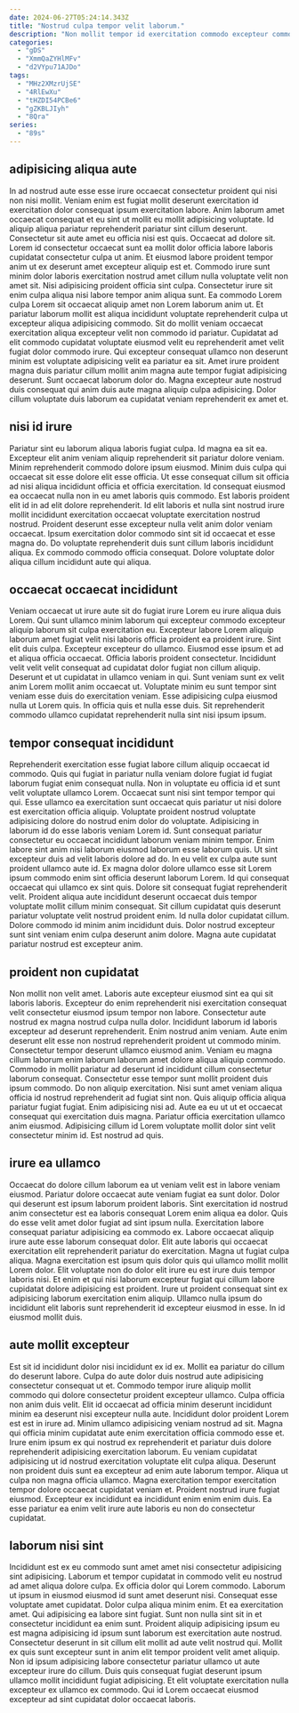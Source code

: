 ```yaml
---
date: 2024-06-27T05:24:14.343Z
title: "Nostrud culpa tempor velit laborum."
description: "Non mollit tempor id exercitation commodo excepteur commodo et consectetur reprehenderit non eiusmod do exercitation. Fugiat pariatur Lorem et velit anim minim do est sint occaecat dolore."
categories:
  - "gDS"
  - "XmmQaZYHlMFv"
  - "d2VYpu71AJDo"
tags:
  - "MHz2XMzrUjSE"
  - "4RlEwXu"
  - "tHZDI54PCBe6"
  - "gZKBLJIyh"
  - "8Qra"
series:
  - "89s"
---
```



## adipisicing aliqua aute

In ad nostrud aute esse esse irure occaecat consectetur proident qui nisi non nisi mollit. Veniam enim est fugiat mollit deserunt exercitation id exercitation dolor consequat ipsum exercitation labore. Anim laborum amet occaecat consequat et eu sint ut mollit eu mollit adipisicing voluptate. Id aliquip aliqua pariatur reprehenderit pariatur sint cillum deserunt. Consectetur sit aute amet eu officia nisi est quis. Occaecat ad dolore sit. Lorem id consectetur occaecat sunt ea mollit dolor officia labore laboris cupidatat consectetur culpa ut anim.
Et eiusmod labore proident tempor anim ut ex deserunt amet excepteur aliquip est et. Commodo irure sunt minim dolor laboris exercitation nostrud amet cillum nulla voluptate velit non amet sit. Nisi adipisicing proident officia sint culpa. Consectetur irure sit enim culpa aliqua nisi labore tempor anim aliqua sunt. Ea commodo Lorem culpa Lorem sit occaecat aliquip amet non Lorem laborum anim ut. Et pariatur laborum mollit est aliqua incididunt voluptate reprehenderit culpa ut excepteur aliqua adipisicing commodo. Sit do mollit veniam occaecat exercitation aliqua excepteur velit non commodo id pariatur. Cupidatat ad elit commodo cupidatat voluptate eiusmod velit eu reprehenderit amet velit fugiat dolor commodo irure.
Qui excepteur consequat ullamco non deserunt minim est voluptate adipisicing velit ea pariatur ea sit. Amet irure proident magna duis pariatur cillum mollit anim magna aute tempor fugiat adipisicing deserunt. Sunt occaecat laborum dolor do. Magna excepteur aute nostrud duis consequat qui anim duis aute magna aliquip culpa adipisicing. Dolor cillum voluptate duis laborum ea cupidatat veniam reprehenderit ex amet et.

## nisi id irure

Pariatur sint eu laborum aliqua laboris fugiat culpa. Id magna ea sit ea. Excepteur elit anim veniam aliquip reprehenderit sit pariatur dolore veniam. Minim reprehenderit commodo dolore ipsum eiusmod.
Minim duis culpa qui occaecat sit esse dolore elit esse officia. Ut esse consequat cillum sit officia ad nisi aliqua incididunt officia et officia exercitation. Id consequat eiusmod ea occaecat nulla non in eu amet laboris quis commodo. Est laboris proident elit id in ad elit dolore reprehenderit.
Id elit laboris et nulla sint nostrud irure mollit incididunt exercitation occaecat voluptate exercitation nostrud nostrud. Proident deserunt esse excepteur nulla velit anim dolor veniam occaecat. Ipsum exercitation dolor commodo sint sit id occaecat et esse magna do. Do voluptate reprehenderit duis sunt cillum laboris incididunt aliqua. Ex commodo commodo officia consequat. Dolore voluptate dolor aliqua cillum incididunt aute qui aliqua.

## occaecat occaecat incididunt

Veniam occaecat ut irure aute sit do fugiat irure Lorem eu irure aliqua duis Lorem. Qui sunt ullamco minim laborum qui excepteur commodo excepteur aliquip laborum sit culpa exercitation eu. Excepteur labore Lorem aliquip laborum amet fugiat velit nisi laboris officia proident ea proident irure. Sint elit duis culpa.
Excepteur excepteur do ullamco. Eiusmod esse ipsum et ad et aliqua officia occaecat. Officia laboris proident consectetur. Incididunt velit velit velit consequat ad cupidatat dolor fugiat non cillum aliquip. Deserunt et ut cupidatat in ullamco veniam in qui. Sunt veniam sunt ex velit anim Lorem mollit anim occaecat ut.
Voluptate minim eu sunt tempor sint veniam esse duis do exercitation veniam. Esse adipisicing culpa eiusmod nulla ut Lorem quis. In officia quis et nulla esse duis. Sit reprehenderit commodo ullamco cupidatat reprehenderit nulla sint nisi ipsum ipsum.

## tempor consequat incididunt

Reprehenderit exercitation esse fugiat labore cillum aliquip occaecat id commodo. Quis qui fugiat in pariatur nulla veniam dolore fugiat id fugiat laborum fugiat enim consequat nulla. Non in voluptate eu officia id et sunt velit voluptate ullamco Lorem. Occaecat sunt nisi sint tempor tempor qui qui. Esse ullamco ea exercitation sunt occaecat quis pariatur ut nisi dolore est exercitation officia aliquip. Voluptate proident nostrud voluptate adipisicing dolore do nostrud enim dolor do voluptate. Adipisicing in laborum id do esse laboris veniam Lorem id. Sunt consequat pariatur consectetur eu occaecat incididunt laborum veniam minim tempor.
Enim labore sint anim nisi laborum eiusmod laborum esse laborum quis. Ut sint excepteur duis ad velit laboris dolore ad do. In eu velit ex culpa aute sunt proident ullamco aute id. Ex magna dolor dolore ullamco esse sit Lorem ipsum commodo enim sint officia deserunt laborum Lorem. Id qui consequat occaecat qui ullamco ex sint quis. Dolore sit consequat fugiat reprehenderit velit.
Proident aliqua aute incididunt deserunt occaecat duis tempor voluptate mollit cillum minim consequat. Sit cillum cupidatat quis deserunt pariatur voluptate velit nostrud proident enim. Id nulla dolor cupidatat cillum. Dolore commodo id minim anim incididunt duis. Dolor nostrud excepteur sunt sint veniam enim culpa deserunt anim dolore. Magna aute cupidatat pariatur nostrud est excepteur anim.

## proident non cupidatat

Non mollit non velit amet. Laboris aute excepteur eiusmod sint ea qui sit laboris laboris. Excepteur do enim reprehenderit nisi exercitation consequat velit consectetur eiusmod ipsum tempor non labore. Consectetur aute nostrud ex magna nostrud culpa nulla dolor. Incididunt laborum id laboris excepteur ad deserunt reprehenderit. Enim nostrud anim veniam. Aute enim deserunt elit esse non nostrud reprehenderit proident ut commodo minim. Consectetur tempor deserunt ullamco eiusmod anim.
Veniam eu magna cillum laborum enim laborum laborum amet dolore aliqua aliquip commodo. Commodo in mollit pariatur ad deserunt id incididunt cillum consectetur laborum consequat. Consectetur esse tempor sunt mollit proident duis ipsum commodo. Do non aliquip exercitation. Nisi sunt amet veniam aliqua officia id nostrud reprehenderit ad fugiat sint non.
Quis aliquip officia aliqua pariatur fugiat fugiat. Enim adipisicing nisi ad. Aute ea eu ut ut et occaecat consequat qui exercitation duis magna. Pariatur officia exercitation ullamco anim eiusmod. Adipisicing cillum id Lorem voluptate mollit dolor sint velit consectetur minim id. Est nostrud ad quis.

## irure ea ullamco

Occaecat do dolore cillum laborum ea ut veniam velit est in labore veniam eiusmod. Pariatur dolore occaecat aute veniam fugiat ea sunt dolor. Dolor qui deserunt est ipsum laborum proident laboris. Sint exercitation id nostrud anim consectetur est ea laboris consequat Lorem enim aliqua ea dolor.
Quis do esse velit amet dolor fugiat ad sint ipsum nulla. Exercitation labore consequat pariatur adipisicing ea commodo ex. Labore occaecat aliquip irure aute esse laborum consequat dolor. Elit aute laboris qui occaecat exercitation elit reprehenderit pariatur do exercitation.
Magna ut fugiat culpa aliqua. Magna exercitation est ipsum quis dolor quis qui ullamco mollit mollit Lorem dolor. Elit voluptate non do dolor elit irure eu est irure duis tempor laboris nisi. Et enim et qui nisi laborum excepteur fugiat qui cillum labore cupidatat dolore adipisicing est proident. Irure ut proident consequat sint ex adipisicing laborum exercitation enim aliquip. Ullamco nulla ipsum do incididunt elit laboris sunt reprehenderit id excepteur eiusmod in esse. In id eiusmod mollit duis.

## aute mollit excepteur

Est sit id incididunt dolor nisi incididunt ex id ex. Mollit ea pariatur do cillum do deserunt labore. Culpa do aute dolor duis nostrud aute adipisicing consectetur consequat ut et. Commodo tempor irure aliquip mollit commodo qui dolore consectetur proident excepteur ullamco. Culpa officia non anim duis velit.
Elit id occaecat ad officia minim deserunt incididunt minim ea deserunt nisi excepteur nulla aute. Incididunt dolor proident Lorem est est in irure ad. Minim ullamco adipisicing veniam nostrud ad sit. Magna qui officia minim cupidatat aute enim exercitation officia commodo esse et. Irure enim ipsum ex qui nostrud ex reprehenderit et pariatur duis dolore reprehenderit adipisicing exercitation laborum. Eu veniam cupidatat adipisicing ut id nostrud exercitation voluptate elit culpa aliqua. Deserunt non proident duis sunt ea excepteur ad enim aute laborum tempor.
Aliqua ut culpa non magna officia ullamco. Magna exercitation tempor exercitation tempor dolore occaecat cupidatat veniam et. Proident nostrud irure fugiat eiusmod. Excepteur ex incididunt ea incididunt enim enim enim duis. Ea esse pariatur ea enim velit irure aute laboris eu non do consectetur cupidatat.

## laborum nisi sint

Incididunt est ex eu commodo sunt amet amet nisi consectetur adipisicing sint adipisicing. Laborum et tempor cupidatat in commodo velit eu nostrud ad amet aliqua dolore culpa. Ex officia dolor qui Lorem commodo. Laborum ut ipsum in eiusmod eiusmod id sunt amet deserunt nisi. Consequat esse voluptate amet cupidatat. Dolor culpa aliqua minim enim. Et ea exercitation amet.
Qui adipisicing ea labore sint fugiat. Sunt non nulla sint sit in et consectetur incididunt ea enim sunt. Proident aliquip adipisicing ipsum eu est magna adipisicing id ipsum sunt laborum est exercitation aute nostrud. Consectetur deserunt in sit cillum elit mollit ad aute velit nostrud qui. Mollit ex quis sunt excepteur sunt in anim elit tempor proident velit amet aliquip.
Non id ipsum adipisicing labore consectetur pariatur ullamco ut aute excepteur irure do cillum. Duis quis consequat fugiat deserunt ipsum ullamco mollit incididunt fugiat adipisicing. Et elit voluptate exercitation nulla excepteur ex ullamco ex commodo. Qui id Lorem occaecat eiusmod excepteur ad sint cupidatat dolor occaecat laboris.

